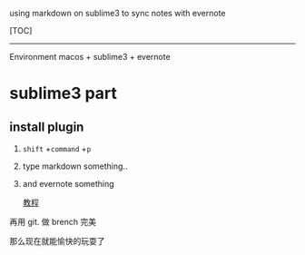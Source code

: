using markdown on sublime3 to sync notes with evernote

[TOC]

---
Environment macos + sublime3 + evernote

# sublime3 part

## install plugin
1. `shift`  +`command` +`p`
2. type markdown something..

3. and evernote something

	[教程](https://blog.csdn.net/field42zhw/article/details/51628455)

再用 git. 做 brench 完美

那么现在就能愉快的玩耍了